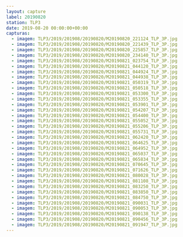 ```yaml
---
layout: capture
label: 20190820
station: TLP3
date: 2019-08-20 00:00:00+00:00
capturas:
  - imagem: TLP3/2019/201908/20190820/M20190820_221124_TLP_3P.jpg
  - imagem: TLP3/2019/201908/20190820/M20190820_221439_TLP_3P.jpg
  - imagem: TLP3/2019/201908/20190820/M20190820_225857_TLP_3P.jpg
  - imagem: TLP3/2019/201908/20190820/M20190820_234140_TLP_3P.jpg
  - imagem: TLP3/2019/201908/20190820/M20190821_023754_TLP_3P.jpg
  - imagem: TLP3/2019/201908/20190820/M20190821_044120_TLP_3P.jpg
  - imagem: TLP3/2019/201908/20190820/M20190821_044924_TLP_3P.jpg
  - imagem: TLP3/2019/201908/20190820/M20190821_044938_TLP_3P.jpg
  - imagem: TLP3/2019/201908/20190820/M20190821_050319_TLP_3P.jpg
  - imagem: TLP3/2019/201908/20190820/M20190821_050518_TLP_3P.jpg
  - imagem: TLP3/2019/201908/20190820/M20190821_053300_TLP_3P.jpg
  - imagem: TLP3/2019/201908/20190820/M20190821_053355_TLP_3P.jpg
  - imagem: TLP3/2019/201908/20190820/M20190821_053901_TLP_3P.jpg
  - imagem: TLP3/2019/201908/20190820/M20190821_054207_TLP_3P.jpg
  - imagem: TLP3/2019/201908/20190820/M20190821_054400_TLP_3P.jpg
  - imagem: TLP3/2019/201908/20190820/M20190821_055052_TLP_3P.jpg
  - imagem: TLP3/2019/201908/20190820/M20190821_055206_TLP_3P.jpg
  - imagem: TLP3/2019/201908/20190820/M20190821_055731_TLP_3P.jpg
  - imagem: TLP3/2019/201908/20190820/M20190821_062420_TLP_3P.jpg
  - imagem: TLP3/2019/201908/20190820/M20190821_064625_TLP_3P.jpg
  - imagem: TLP3/2019/201908/20190820/M20190821_064952_TLP_3P.jpg
  - imagem: TLP3/2019/201908/20190820/M20190821_065037_TLP_3P.jpg
  - imagem: TLP3/2019/201908/20190820/M20190821_065834_TLP_3P.jpg
  - imagem: TLP3/2019/201908/20190820/M20190821_070645_TLP_3P.jpg
  - imagem: TLP3/2019/201908/20190820/M20190821_071626_TLP_3P.jpg
  - imagem: TLP3/2019/201908/20190820/M20190821_080028_TLP_3P.jpg
  - imagem: TLP3/2019/201908/20190820/M20190821_081108_TLP_3P.jpg
  - imagem: TLP3/2019/201908/20190820/M20190821_083250_TLP_3P.jpg
  - imagem: TLP3/2019/201908/20190820/M20190821_083850_TLP_3P.jpg
  - imagem: TLP3/2019/201908/20190820/M20190821_084750_TLP_3P.jpg
  - imagem: TLP3/2019/201908/20190820/M20190821_090031_TLP_3P.jpg
  - imagem: TLP3/2019/201908/20190820/M20190821_090053_TLP_3P.jpg
  - imagem: TLP3/2019/201908/20190820/M20190821_090138_TLP_3P.jpg
  - imagem: TLP3/2019/201908/20190820/M20190821_090456_TLP_3P.jpg
  - imagem: TLP3/2019/201908/20190820/M20190821_091947_TLP_3P.jpg
---
```

